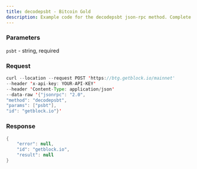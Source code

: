 ```yaml
---
title: decodepsbt - Bitcoin Gold
description: Example code for the decodepsbt json-rpc method. Сomplete guide on how to use decodepsbt json-rpc in GetBlock.io Web3 documentation.
---
```


### Parameters


`psbt` - string, required

### Request

``` java
curl --location --request POST 'https://btg.getblock.io/mainnet' 
--header 'x-api-key: YOUR-API-KEY' 
--header 'Content-Type: application/json' 
--data-raw '{"jsonrpc": "2.0",
"method": "decodepsbt",
"params": ["psbt"],
"id": "getblock.io"}'
```

###  Response

``` java
{
    "error": null,
    "id": "getblock.io",
    "result": null
}
```

